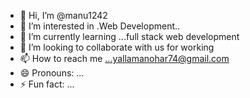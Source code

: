 - 👋 Hi, I’m @manu1242
- 👀 I’m interested in .Web Development..
- 🌱 I’m currently learning ...full stack web development
- 💞️ I’m looking to collaborate with us for working 
- 📫 How to reach me ...yallamanohar74@gmail.com
- 😄 Pronouns: ...
- ⚡ Fun fact: ...

<!---
manu1242/manu1242 is a ✨ special ✨ repository because its `README.md` (this file) appears on your GitHub profile.
You can click the Preview link to take a look at your changes.
--->
